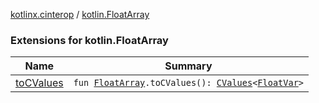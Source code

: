 [kotlinx.cinterop](../index.md) / [kotlin.FloatArray](./index.md)

### Extensions for kotlin.FloatArray

| Name | Summary |
|---|---|
| [toCValues](to-c-values.md) | `fun `[`FloatArray`](https://kotlinlang.org/api/latest/jvm/stdlib/kotlin/-float-array/index.html)`.toCValues(): `[`CValues`](../-c-values/index.md)`<`[`FloatVar`](../-float-var.md)`>` |
